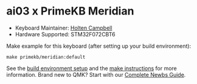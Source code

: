 # ai03 x PrimeKB Meridian

* Keyboard Maintainer: [Holten Campbell](https://github.com/holtenc)
* Hardware Supported: STM32F072CBT6

Make example for this keyboard (after setting up your build environment):

    make primekb/meridian:default

See the [build environment setup](https://docs.qmk.fm/#/getting_started_build_tools) and the [make instructions](https://docs.qmk.fm/#/getting_started_make_guide) for more information. Brand new to QMK? Start with our [Complete Newbs Guide](https://docs.qmk.fm/#/newbs).
